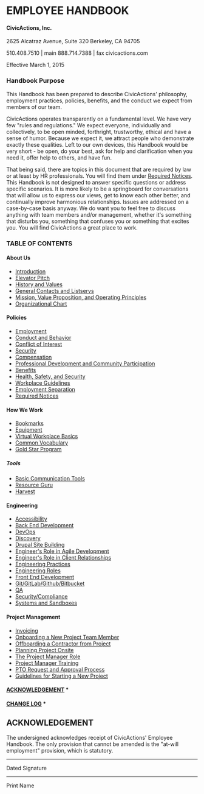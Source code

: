 # EMPLOYEE HANDBOOK

#### CivicActions, Inc.

2625 Alcatraz Avenue, Suite 320
Berkeley, CA 94705

510.408.7510 | main
888.714.7388 | fax
civicactions.com

Effective March 1, 2015

### <a name="purpose"></a>Handbook Purpose

This Handbook has been prepared to describe CivicActions' philosophy, employment practices, policies, benefits, and the conduct we expect from members of our team.

CivicActions operates transparently on a fundamental level. We have very few "rules and regulations." We expect everyone, individually and collectively, to be open minded, forthright, trustworthy, ethical and have a sense of humor. Because we expect it, we attract people who demonstrate exactly these qualities. Left to our own devices, this Handbook would be very short - be open, do your best, ask for help and clarification when you need it, offer help to others, and have fun. 

That being said, there are topics in this document that are required by law or at least by HR professionals. You will find them under [Required Notices](../../policies/required-notices.md). This Handbook is not designed to answer specific questions or address specific scenarios. It is more likely to be a springboard for conversations that will allow us to express our views, get to know each other better, and continually improve harmonious relationships. Issues are addressed on a case-by-case basis anyway. We do want you to feel free to discuss anything with team members and/or management, whether it's something that disturbs you, something that confuses you or something that excites you.   You will find CivicActions a great place to work.

### <a name="toc"></a>TABLE OF CONTENTS

#### About Us

* [Introduction](docs/about-us/introduction.md)
* [Elevator Pitch](docs/about-us/elevator-pitch.md)
* [History and Values](docs/about-us/history-and-values.md)
* [General Contacts and Listservs](docs/about-us/general-contacts-and-listservs.md)
* [Mission, Value Proposition, and Operating Principles](docs/about-us/mission-values-operating-principles.md)
* [Organizational Chart](docs/about-us/org-chart.md)

#### Policies

* [Employment](docs/policies/employment.md)
* [Conduct and Behavior](docs/policies/conduct-behavior.md)
* [Conflict of Interest](docs/policies/conflict-of-interest.md)
* [Security](https://github.com/CivicActions/security-policy/blob/master/README.md)
* [Compensation](docs/policies/compensation.md)
* [Professional Development and Community Participation](docs/policies/prodev-community-participation.md)
* [Benefits](docs/policies/benefits.md)
* [Health, Safety, and Security](docs/policies/health-safety-security.md)
* [Workplace Guidelines](docs/policies/workplace-guidelines.md)
* [Employment Separation](docs/policies/leaving-civicactions.md)
* [Required Notices](docs/policies/required-notices.md)

#### How We Work

* [Bookmarks](docs/how-we-work/bookmarks.md)
* [Equipment](docs/how-we-work/equipment.md)
* [Virtual Workplace Basics](docs/how-we-work/virtual-workplace-basics.md)
* [Common Vocabulary](docs/how-we-work/common-vocab.md)
* [Gold Star Program](docs/how-we-work/gold-star-program.md)

##### Tools

* [Basic Communication Tools](docs/how-we-work/tools/basic-communication-tools.md)
* [Resource Guru](docs/how-we-work/tools/resource-guru.md)
* [Harvest](docs/how-we-work/tools/using-harvest.md)

#### Engineering

* [Accessibility](docs/engineering/accessibility.md)
* [Back End Development](docs/engineering/back-end-development.md)
* [DevOps](docs/engineering/dev-ops.md)
* [Discovery](docs/engineering/discovery.md)
* [Drupal Site Building](docs/engineering/drupal-site-building.md)
* [Engineer's Role in Agile Development](docs/engineering/engineer-role-in-agile.md)
* [Engineer's Role in Client Relationships](docs/engineering/engineer-role-in-client-relationships.md)
* [Engineering Practices](docs/engineering/engineering-practices.md)
* [Engineering Roles](docs/engineering/engineering-roles.md)
* [Front End Development](docs/engineering/front-end-development.md)
* [Git/GitLab/Github/Bitbucket](docs/engineering/git-gitlab-github-bitbucket.md)
* [QA](docs/engineering/qa.md)
* [Security/Compliance](docs/engineering/security-compliance.md)
* [Systems and Sandboxes](docs/engineering/systems-sandboxes.md)

#### Project Management

* [Invoicing](docs/project-management/invoicing.md)
* [Onboarding a New Project Team Member](docs/project-management/onboarding-new-project-team-member.md)
* [Offboarding a Contractor from Project](docs/project-management/offboarding-contractor-from-project.md)
* [Planning Project Onsite](docs/project-management/planning-project-onsite.md)
* [The Project Manager Role](docs/project-management/pm-role.md)
* [Project Manager Training](docs/project-management/pm-training-doc.md)
* [PTO Request and Approval Process](docs/project-management/pto-request-approval-process.md)
* [Guidelines for Starting a New Project](docs/project-management/starting-new-project.md)

#### [ACKNOWLEDGEMENT](#acknowledgement) \*

#### [CHANGE LOG](changelog.md) \*

## <a name="acknowledgement"></a>ACKNOWLEDGEMENT

The undersigned acknowledges receipt of CivicActions' Employee Handbook. The only provision that cannot be amended is the "at-will employment" provision, which is statutory.

* * *

Dated         Signature

* * *

Print Name
